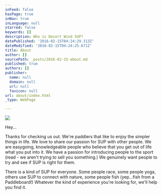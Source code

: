 ```yaml
---
inFeed: false
hasPage: true
inNav: true
inLanguage: null
starred: false
keywords: []
description: Who is Desert Wind SUP?
datePublished: '2016-02-15T04:24:29.313Z'
dateModified: '2016-02-15T04:24:25.671Z'
title: About
author: []
sourcePath: _posts/2016-02-15-about.md
published: true
authors: []
publisher:
  name: null
  domain: null
  url: null
  favicon: null
url: about/index.html
_type: WebPage

---
```

![](https://the-grid-user-content.s3-us-west-2.amazonaws.com/b6dc4930-0c6f-41e6-8c6a-d374742b8d7e.jpg)

Hey...

Thanks for checking us out. We're paddlers that like to enjoy the simpler things in life. We love to share our passion for SUP with other people. We are easygoing, knowledgeable people who believe that you get out of life what you put into it. We have a passion for introducing people to the sport (read - we aren't trying to sell you something.) We genuinely want people to try and see if SUP is right for them.

There is a kind of SUP for everyone. Some people race, some people yoga, others use SUP to connect with nature, some people fish (yep...fish from a Paddleboard!) Whatever the kind of experience you're looking for, we'll help you find it.